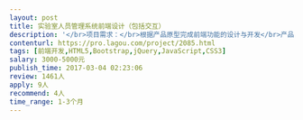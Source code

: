 ```yaml
---                
layout: post       
title: 实验室人员管理系统前端设计（包括交互）           
description: '</br>项目需求：</br>根据产品原型完成前端功能的设计与开发</br>产品原型，可下载查看详情</br>https://share.weiyun.com/80a4bff945778068e41a2d759d4e514a</br></br>人员要求：</br>使用兼容性高的主流框架</br>可远程协作</br>'     
contenturl: https://pro.lagou.com/project/2085.html      
tags: [前端开发,HTML5,Bootstrap,jQuery,JavaScript,CSS3]            
salary: 3000-5000元          
publish_time: 2017-03-04 02:23:06         
review: 1461人                   
apply: 9人                   
recommend: 4人                   
time_range: 1-3个月              
---                 
```

